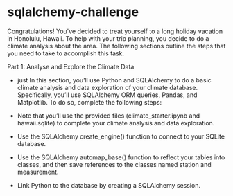 # sqlalchemy-challenge

Congratulations! You've decided to treat yourself to a long holiday vacation in Honolulu, Hawaii. To help with your trip planning, you decide to do a climate analysis about the area. The following sections outline the steps that you need to take to accomplish this task.

Part 1: Analyse and Explore the Climate Data

- just In this section, you’ll use Python and SQLAlchemy to do a basic climate analysis and data exploration of your climate database. Specifically, you’ll use SQLAlchemy ORM queries, Pandas, and Matplotlib. To do so, complete the following steps:

- Note that you’ll use the provided files (climate_starter.ipynb and hawaii.sqlite) to complete your climate analysis and data exploration.

- Use the SQLAlchemy create_engine() function to connect to your SQLite database.

- Use the SQLAlchemy automap_base() function to reflect your tables into classes, and then save references to the classes named station and measurement.

- Link Python to the database by creating a SQLAlchemy session.
